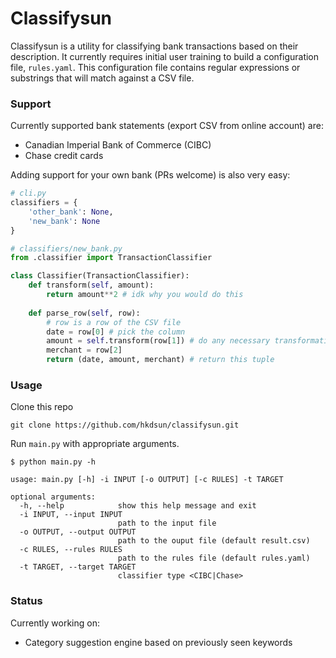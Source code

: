 # Classifysun

Classifysun is a utility for classifying bank transactions based on their description. It currently requires initial user training to build a configuration file, `rules.yaml`. This configuration file contains regular expressions or substrings that will match against a CSV file.

### Support
Currently supported bank statements (export CSV from online account) are:

  * Canadian Imperial Bank of Commerce (CIBC)
  * Chase credit cards

Adding support for your own bank (PRs welcome) is also very easy:

```python
# cli.py
classifiers = {
    'other_bank': None,
    'new_bank': None
}

# classifiers/new_bank.py
from .classifier import TransactionClassifier

class Classifier(TransactionClassifier):
	def transform(self, amount):
    	return amount**2 # idk why you would do this
    
    def parse_row(self, row):
    	# row is a row of the CSV file
        date = row[0] # pick the column
        amount = self.transform(row[1]) # do any necessary transformations
        merchant = row[2]
        return (date, amount, merchant) # return this tuple
```

### Usage
Clone this repo
```
git clone https://github.com/hkdsun/classifysun.git
```
Run `main.py` with appropriate arguments.
```
$ python main.py -h

usage: main.py [-h] -i INPUT [-o OUTPUT] [-c RULES] -t TARGET

optional arguments:
  -h, --help            show this help message and exit
  -i INPUT, --input INPUT
                        path to the input file
  -o OUTPUT, --output OUTPUT
                        path to the ouput file (default result.csv)
  -c RULES, --rules RULES
                        path to the rules file (default rules.yaml)
  -t TARGET, --target TARGET
                        classifier type <CIBC|Chase>
```

### Status
Currently working on:

 * Category suggestion engine based on previously seen keywords
